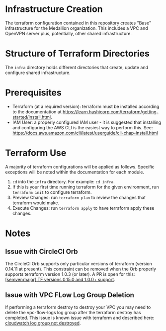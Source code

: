 # Infrastructure Creation

The terraform configuration contained in this repository creates "Base" infrastructure for the Medallion organization. This includes a VPC and OpenVPN server plus, potentially, other shared infrastructure.

# Structure of Terraform Directories

The `infra` directory holds different directories that create, update and configure shared infrastructure.

# Prerequisites

- Terraform (at a required version): terraform must be installed according to the documentation at https://learn.hashicorp.com/terraform/getting-started/install.html.
- IAM User: a properly configured IAM user - it is suggested that installing and configuring the AWS CLI is the easiest way to perform this. See: https://docs.aws.amazon.com/cli/latest/userguide/cli-chap-install.html

# Terraform Use

A majority of terraform configurations will be applied as follows. Specific exceptions will be noted within the documentation for each module.

1. `cd` into the `infra` directory. For example: `cd infra`.
2. If this is your first time running terraform for the given environment, run `terraform init` to configure terraform.
3. Preview Changes: run `terraform plan` to review the changes that terraform would make.
4. Execute Changes: run `terraform apply` to have terraform apply these changes.

# Notes

## Issue with CircleCI Orb

The CircleCI Orb supports only particular versions of terraform (version 0.14.11 at present). This constraint can be removed when the Orb properly supports terraform version 1.0.3 (or later). A PR is open for this: [[semver:major] TF versions 0.15.0 and 1.0.0+ support](https://github.com/CircleCI-Public/terraform-orb/pull/46).

## Issue with VPC FLow Log Group Deletion

If performing a terraform destroy to destroy your VPC you may need to delete the vpc-flow-logs log group after the terraform destroy has completed. This issue is known issue with terraform and described here: [cloudwatch log group not destroyed](https://github.com/hashicorp/terraform/issues/14750).